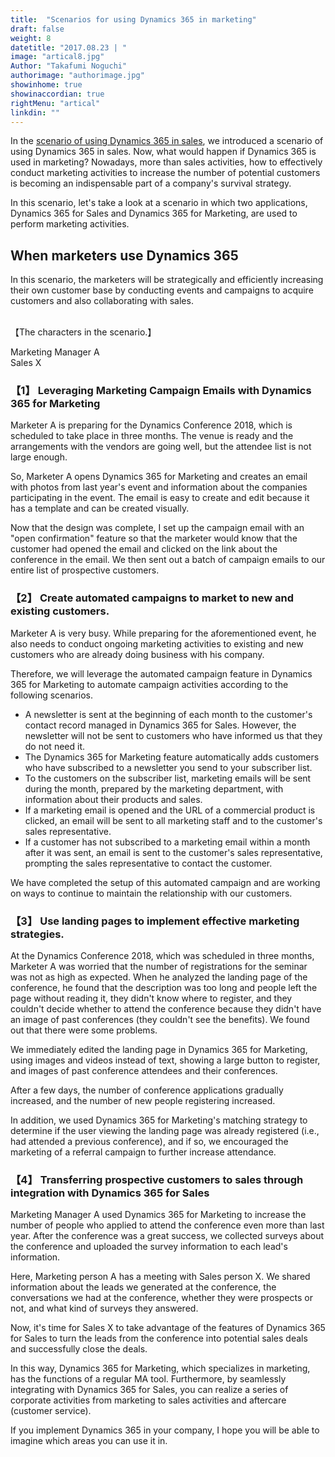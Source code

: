 ```yaml
---
title:  "Scenarios for using Dynamics 365 in marketing"
draft: false
weight: 8
datetitle: "2017.08.23 | "
image: "artical8.jpg"
Author: "Takafumi Noguchi"
authorimage: "authorimage.jpg"
showinhome: true
showinaccordian: true
rightMenu: "artical"
linkdin: ""
--- 
```

<!-- Intro  -->
In the [scenario of using Dynamics 365 in sales](), we introduced a scenario of using Dynamics 365 in sales. Now, what would happen if Dynamics 365 is used in marketing? Nowadays, more than sales activities, how to effectively conduct marketing activities to increase the number of potential customers is becoming an indispensable part of a company's survival strategy.

In this scenario, let's take a look at a scenario in which two applications, Dynamics 365 for Sales and Dynamics 365 for Marketing, are used to perform marketing activities.

## When marketers use Dynamics 365

In this scenario, the marketers will be strategically and efficiently increasing their own customer base by conducting events and campaigns to acquire customers and also collaborating with sales.

&nbsp;     
【The characters in the scenario.】
&nbsp;     

Marketing Manager A     
Sales X      

### 【1】 Leveraging Marketing Campaign Emails with Dynamics 365 for Marketing
Marketer A is preparing for the Dynamics Conference 2018, which is scheduled to take place in three months. The venue is ready and the arrangements with the vendors are going well, but the attendee list is not large enough.

So, Marketer A opens Dynamics 365 for Marketing and creates an email with photos from last year's event and information about the companies participating in the event. The email is easy to create and edit because it has a template and can be created visually.

Now that the design was complete, I set up the campaign email with an "open confirmation" feature so that the marketer would know that the customer had opened the email and clicked on the link about the conference in the email. We then sent out a batch of campaign emails to our entire list of prospective customers.

### 【2】 Create automated campaigns to market to new and existing customers.
Marketer A is very busy. While preparing for the aforementioned event, he also needs to conduct ongoing marketing activities to existing and new customers who are already doing business with his company.

Therefore, we will leverage the automated campaign feature in Dynamics 365 for Marketing to automate campaign activities according to the following scenarios.

* A newsletter is sent at the beginning of each month to the customer's contact record managed in Dynamics 365 for Sales. However, the newsletter will not be sent to customers who have informed us that they do not need it.
* The Dynamics 365 for Marketing feature automatically adds customers who have subscribed to a newsletter you send to your subscriber list.
* To the customers on the subscriber list, marketing emails will be sent during the month, prepared by the marketing department, with information about their products and sales.
* If a marketing email is opened and the URL of a commercial product is clicked, an email will be sent to all marketing staff and to the customer's sales representative.
* If a customer has not subscribed to a marketing email within a month after it was sent, an email is sent to the customer's sales representative, prompting the sales representative to contact the customer.

We have completed the setup of this automated campaign and are working on ways to continue to maintain the relationship with our customers.


### 【3】 Use landing pages to implement effective marketing strategies.
At the Dynamics Conference 2018, which was scheduled in three months, Marketer A was worried that the number of registrations for the seminar was not as high as expected. When he analyzed the landing page of the conference, he found that the description was too long and people left the page without reading it, they didn't know where to register, and they couldn't decide whether to attend the conference because they didn't have an image of past conferences (they couldn't see the benefits). We found out that there were some problems.

We immediately edited the landing page in Dynamics 365 for Marketing, using images and videos instead of text, showing a large button to register, and images of past conference attendees and their conferences.

After a few days, the number of conference applications gradually increased, and the number of new people registering increased.

In addition, we used Dynamics 365 for Marketing's matching strategy to determine if the user viewing the landing page was already registered (i.e., had attended a previous conference), and if so, we encouraged the marketing of a referral campaign to further increase attendance.

 
### 【4】 Transferring prospective customers to sales through integration with Dynamics 365 for Sales
Marketing Manager A used Dynamics 365 for Marketing to increase the number of people who applied to attend the conference even more than last year. After the conference was a great success, we collected surveys about the conference and uploaded the survey information to each lead's information.

Here, Marketing person A has a meeting with Sales person X. We shared information about the leads we generated at the conference, the conversations we had at the conference, whether they were prospects or not, and what kind of surveys they answered.

Now, it's time for Sales X to take advantage of the features of Dynamics 365 for Sales to turn the leads from the conference into potential sales deals and successfully close the deals.

In this way, Dynamics 365 for Marketing, which specializes in marketing, has the functions of a regular MA tool. Furthermore, by seamlessly integrating with Dynamics 365 for Sales, you can realize a series of corporate activities from marketing to sales activities and aftercare (customer service).

If you implement Dynamics 365 in your company, I hope you will be able to imagine which areas you can use it in.